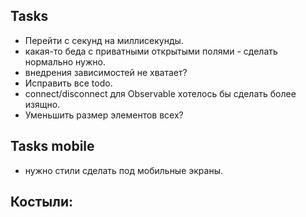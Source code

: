 ## Tasks

- Перейти с секунд на миллисекунды.
- какая-то беда с приватными открытыми полями - сделать нормально нужно.
- внедрения зависимостей не хватает?
- Исправить все todo.
- connect/disconnect для Observable хотелось бы сделать более изящно.
- Уменьшить размер элементов всех?

## Tasks mobile
- нужно стили сделать под мобильные экраны.

## Костыли:
